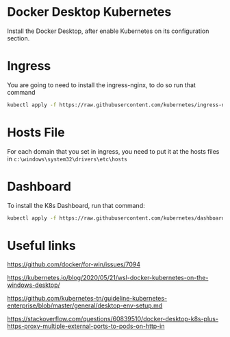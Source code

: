# Docker Desktop Kubernetes

Install the Docker Desktop, after enable Kubernetes on its configuration section.

# Ingress

You are going to need to install the ingress-nginx, to do so run that command

```sh
kubectl apply -f https://raw.githubusercontent.com/kubernetes/ingress-nginx/controller-v0.43.0/deploy/static/provider/cloud/deploy.yaml
```

# Hosts File

For each domain that you set in ingress, you need to put it at the hosts files in `c:\windows\system32\drivers\etc\hosts`

# Dashboard

To install the K8s Dashboard, run that command:

```sh
kubectl apply -f https://raw.githubusercontent.com/kubernetes/dashboard/v2.2.0/aio/deploy/recommended.yaml
```

# Useful links

https://github.com/docker/for-win/issues/7094

https://kubernetes.io/blog/2020/05/21/wsl-docker-kubernetes-on-the-windows-desktop/

https://github.com/kubernetes-tn/guideline-kubernetes-enterprise/blob/master/general/desktop-env-setup.md

https://stackoverflow.com/questions/60839510/docker-desktop-k8s-plus-https-proxy-multiple-external-ports-to-pods-on-http-in
